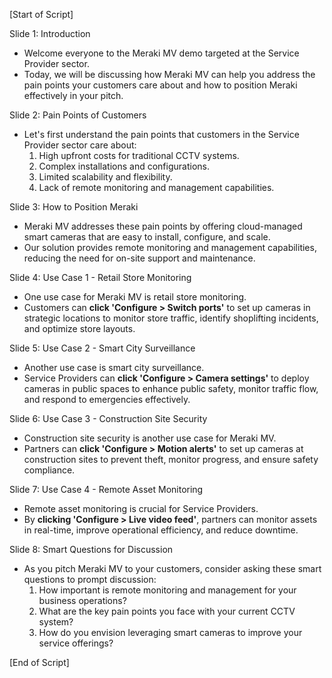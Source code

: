 [Start of Script]

Slide 1: Introduction
- Welcome everyone to the Meraki MV demo targeted at the Service Provider sector.
- Today, we will be discussing how Meraki MV can help you address the pain points your customers care about and how to position Meraki effectively in your pitch.

Slide 2: Pain Points of Customers
- Let's first understand the pain points that customers in the Service Provider sector care about:
  1. High upfront costs for traditional CCTV systems.
  2. Complex installations and configurations.
  3. Limited scalability and flexibility.
  4. Lack of remote monitoring and management capabilities.

Slide 3: How to Position Meraki
- Meraki MV addresses these pain points by offering cloud-managed smart cameras that are easy to install, configure, and scale.
- Our solution provides remote monitoring and management capabilities, reducing the need for on-site support and maintenance.

Slide 4: Use Case 1 - Retail Store Monitoring
- One use case for Meraki MV is retail store monitoring.
- Customers can **click 'Configure > Switch ports'** to set up cameras in strategic locations to monitor store traffic, identify shoplifting incidents, and optimize store layouts.

Slide 5: Use Case 2 - Smart City Surveillance
- Another use case is smart city surveillance.
- Service Providers can **click 'Configure > Camera settings'** to deploy cameras in public spaces to enhance public safety, monitor traffic flow, and respond to emergencies effectively.

Slide 6: Use Case 3 - Construction Site Security
- Construction site security is another use case for Meraki MV.
- Partners can **click 'Configure > Motion alerts'** to set up cameras at construction sites to prevent theft, monitor progress, and ensure safety compliance.

Slide 7: Use Case 4 - Remote Asset Monitoring
- Remote asset monitoring is crucial for Service Providers.
- By **clicking 'Configure > Live video feed'**, partners can monitor assets in real-time, improve operational efficiency, and reduce downtime.

Slide 8: Smart Questions for Discussion
- As you pitch Meraki MV to your customers, consider asking these smart questions to prompt discussion:
  1. How important is remote monitoring and management for your business operations?
  2. What are the key pain points you face with your current CCTV system?
  3. How do you envision leveraging smart cameras to improve your service offerings?

[End of Script]